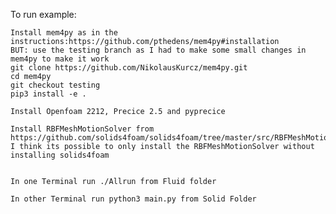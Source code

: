To run example:

    Install mem4py as in the instructions:https://github.com/pthedens/mem4py#installation
    BUT: use the testing branch as I had to make some small changes in mem4py to make it work
    git clone https://github.com/NikolausKurcz/mem4py.git
    cd mem4py
    git checkout testing
    pip3 install -e .

    Install Openfoam 2212, Precice 2.5 and pyprecice
    
    Install RBFMeshMotionSolver from https://github.com/solids4foam/solids4foam/tree/master/src/RBFMeshMotionSolver
    I think its possible to only install the RBFMeshMotionSolver without installing solids4foam
 

    In one Terminal run ./Allrun from Fluid folder

    In other Terminal run python3 main.py from Solid Folder

